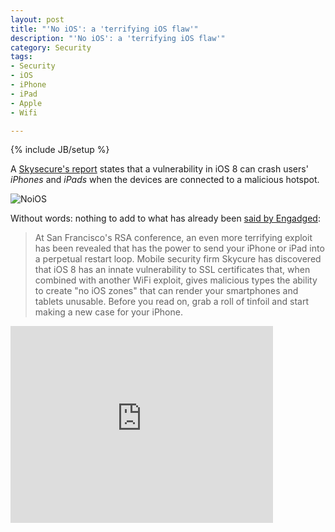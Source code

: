 ```yaml
---
layout: post
title: "'No iOS': a 'terrifying iOS flaw'"
description: "'No iOS': a 'terrifying iOS flaw'"
category: Security
tags: 
- Security
- iOS
- iPhone
- iPad
- Apple
- Wifi

---
```

{% include JB/setup %}

A [Skysecure's report](https://www.skycure.com/blog/ios-shield-allows-dos-attacks-on-ios-devices/) states that a vulnerability in iOS 8 can crash users' *iPhones* and *iPads* when the devices are connected to a malicious hotspot.

![NoiOS](http://static.iphoneitalia.com/wp-content/uploads/2015/04/iOS-bug.jpg)
<!-- more -->

Without words: nothing to add to what has already been [said by Engadged](http://www.engadget.com/2015/04/22/ios-ssl-flaw-skycure/):

>At San Francisco's RSA conference, an even more terrifying exploit has been revealed that has the power to send your iPhone or iPad into a perpetual restart loop. Mobile security firm Skycure has discovered that iOS 8 has an innate vulnerability to SSL certificates that, when combined with another WiFi exploit, gives malicious types the ability to create "no iOS zones" that can render your smartphones and tablets unusable. Before you read on, grab a roll of tinfoil and start making a new case for your iPhone.

<iframe width="420" height="315" src="https://www.youtube.com/embed/i2tYdmOQisA" frameborder="0" allowfullscreen></iframe>

